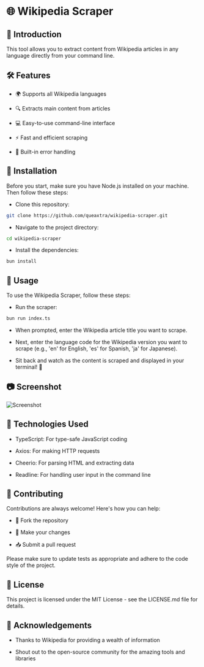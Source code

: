 
# 🌐 Wikipedia Scraper

## 🚀 Introduction

This tool allows you to extract content from Wikipedia articles in any language directly from your command line.

## 🛠️ Features
- 🌍 Supports all Wikipedia languages

- 🔍 Extracts main content from articles

- 💻 Easy-to-use command-line interface

- ⚡ Fast and efficient scraping

- 🐞 Built-in error handling

## 🔧 Installation

Before you start, make sure you have Node.js installed on your machine. Then follow these steps:

- Clone this repository:

```bash
git clone https://github.com/queaxtra/wikipedia-scraper.git
```

- Navigate to the project directory:

```bash
cd wikipedia-scraper
```

- Install the dependencies:

```bash
bun install
```

## 🚀 Usage

To use the Wikipedia Scraper, follow these steps:

- Run the scraper:

```bash
bun run index.ts
```

- When prompted, enter the Wikipedia article title you want to scrape.

- Next, enter the language code for the Wikipedia version you want to scrape (e.g., 'en' for English, 'es' for Spanish, 'ja' for Japanese).

- Sit back and watch as the content is scraped and displayed in your terminal! 🎉

## 📷 Screenshot

![Screenshot](https://www.upload.ee/image/16835255/SCR-20240707-qquc.png)

## 🧰 Technologies Used

- TypeScript: For type-safe JavaScript coding

- Axios: For making HTTP requests

- Cheerio: For parsing HTML and extracting data

- Readline: For handling user input in the command line

## 🤝 Contributing

Contributions are always welcome! Here's how you can help:

- 🍴 Fork the repository

- 🔧 Make your changes

- 📥 Submit a pull request

Please make sure to update tests as appropriate and adhere to the code style of the project.

## 📜 License

This project is licensed under the MIT License - see the LICENSE.md file for details.

## 🙏 Acknowledgements

- Thanks to Wikipedia for providing a wealth of information

- Shout out to the open-source community for the amazing tools and libraries